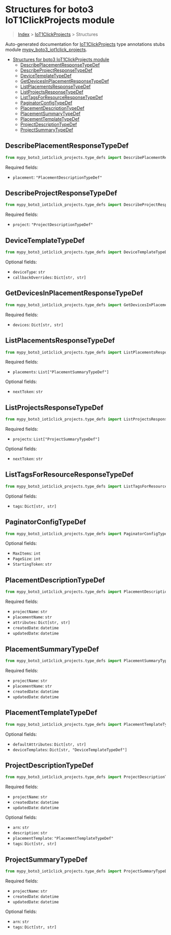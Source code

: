 # Structures for boto3 IoT1ClickProjects module

> [Index](../README.md) > [IoT1ClickProjects](./README.md) > Structures

Auto-generated documentation for [IoT1ClickProjects](https://boto3.amazonaws.com/v1/documentation/api/latest/reference/services/iot1click-projects.html#IoT1ClickProjects)
type annotations stubs module [mypy_boto3_iot1click_projects](https://pypi.org/project/mypy-boto3-iot1click-projects/).

- [Structures for boto3 IoT1ClickProjects module](#structures-for-boto3-iot1clickprojects-module)
  - [DescribePlacementResponseTypeDef](#describeplacementresponsetypedef)
  - [DescribeProjectResponseTypeDef](#describeprojectresponsetypedef)
  - [DeviceTemplateTypeDef](#devicetemplatetypedef)
  - [GetDevicesInPlacementResponseTypeDef](#getdevicesinplacementresponsetypedef)
  - [ListPlacementsResponseTypeDef](#listplacementsresponsetypedef)
  - [ListProjectsResponseTypeDef](#listprojectsresponsetypedef)
  - [ListTagsForResourceResponseTypeDef](#listtagsforresourceresponsetypedef)
  - [PaginatorConfigTypeDef](#paginatorconfigtypedef)
  - [PlacementDescriptionTypeDef](#placementdescriptiontypedef)
  - [PlacementSummaryTypeDef](#placementsummarytypedef)
  - [PlacementTemplateTypeDef](#placementtemplatetypedef)
  - [ProjectDescriptionTypeDef](#projectdescriptiontypedef)
  - [ProjectSummaryTypeDef](#projectsummarytypedef)

## DescribePlacementResponseTypeDef

```python
from mypy_boto3_iot1click_projects.type_defs import DescribePlacementResponseTypeDef
```


Required fields:
- `placement`: `"PlacementDescriptionTypeDef"`




## DescribeProjectResponseTypeDef

```python
from mypy_boto3_iot1click_projects.type_defs import DescribeProjectResponseTypeDef
```


Required fields:
- `project`: `"ProjectDescriptionTypeDef"`




## DeviceTemplateTypeDef

```python
from mypy_boto3_iot1click_projects.type_defs import DeviceTemplateTypeDef
```




Optional fields:
- `deviceType`: `str`
- `callbackOverrides`: `Dict[str, str]`


## GetDevicesInPlacementResponseTypeDef

```python
from mypy_boto3_iot1click_projects.type_defs import GetDevicesInPlacementResponseTypeDef
```


Required fields:
- `devices`: `Dict[str, str]`




## ListPlacementsResponseTypeDef

```python
from mypy_boto3_iot1click_projects.type_defs import ListPlacementsResponseTypeDef
```


Required fields:
- `placements`: `List["PlacementSummaryTypeDef"]`



Optional fields:
- `nextToken`: `str`


## ListProjectsResponseTypeDef

```python
from mypy_boto3_iot1click_projects.type_defs import ListProjectsResponseTypeDef
```


Required fields:
- `projects`: `List["ProjectSummaryTypeDef"]`



Optional fields:
- `nextToken`: `str`


## ListTagsForResourceResponseTypeDef

```python
from mypy_boto3_iot1click_projects.type_defs import ListTagsForResourceResponseTypeDef
```




Optional fields:
- `tags`: `Dict[str, str]`


## PaginatorConfigTypeDef

```python
from mypy_boto3_iot1click_projects.type_defs import PaginatorConfigTypeDef
```




Optional fields:
- `MaxItems`: `int`
- `PageSize`: `int`
- `StartingToken`: `str`


## PlacementDescriptionTypeDef

```python
from mypy_boto3_iot1click_projects.type_defs import PlacementDescriptionTypeDef
```


Required fields:
- `projectName`: `str`
- `placementName`: `str`
- `attributes`: `Dict[str, str]`
- `createdDate`: `datetime`
- `updatedDate`: `datetime`




## PlacementSummaryTypeDef

```python
from mypy_boto3_iot1click_projects.type_defs import PlacementSummaryTypeDef
```


Required fields:
- `projectName`: `str`
- `placementName`: `str`
- `createdDate`: `datetime`
- `updatedDate`: `datetime`




## PlacementTemplateTypeDef

```python
from mypy_boto3_iot1click_projects.type_defs import PlacementTemplateTypeDef
```




Optional fields:
- `defaultAttributes`: `Dict[str, str]`
- `deviceTemplates`: `Dict[str, "DeviceTemplateTypeDef"]`


## ProjectDescriptionTypeDef

```python
from mypy_boto3_iot1click_projects.type_defs import ProjectDescriptionTypeDef
```


Required fields:
- `projectName`: `str`
- `createdDate`: `datetime`
- `updatedDate`: `datetime`



Optional fields:
- `arn`: `str`
- `description`: `str`
- `placementTemplate`: `"PlacementTemplateTypeDef"`
- `tags`: `Dict[str, str]`


## ProjectSummaryTypeDef

```python
from mypy_boto3_iot1click_projects.type_defs import ProjectSummaryTypeDef
```


Required fields:
- `projectName`: `str`
- `createdDate`: `datetime`
- `updatedDate`: `datetime`



Optional fields:
- `arn`: `str`
- `tags`: `Dict[str, str]`

